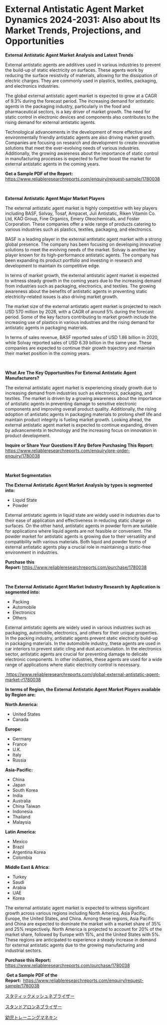 <p><h1>External Antistatic Agent Market Dynamics 2024-2031: Also about Its Market Trends, Projections, and Opportunities</h1></p><p><strong>External Antistatic Agent Market Analysis and Latest Trends</strong></p>
<p><p>External antistatic agents are additives used in various industries to prevent the build-up of static electricity on surfaces. These agents work by reducing the surface resistivity of materials, allowing for the dissipation of electric charges. They are commonly used in plastics, textiles, packaging, and electronics industries.</p><p>The global external antistatic agent market is expected to grow at a CAGR of 9.3% during the forecast period. The increasing demand for antistatic agents in the packaging industry, particularly in the food and pharmaceutical sectors, is a key driver of market growth. The need for static control in electronic devices and components also contributes to the rising demand for external antistatic agents.</p><p>Technological advancements in the development of more effective and environmentally friendly antistatic agents are also driving market growth. Companies are focusing on research and development to create innovative solutions that meet the ever-evolving needs of various industries. Additionally, the growing awareness about the importance of static control in manufacturing processes is expected to further boost the market for external antistatic agents in the coming years.</p></p>
<p><strong>Get a Sample PDF of the Report:&nbsp;</strong> <a href="https://www.reliableresearchreports.com/enquiry/request-sample/1780038">https://www.reliableresearchreports.com/enquiry/request-sample/1780038</a></p>
<p>&nbsp;</p>
<p><strong>External Antistatic Agent Major Market Players</strong></p>
<p><p>The external antistatic agent market is highly competitive with key players including BASF, Solvay, Tosaf, Ampacet, Juli Antistatic, Riken Vitamin Co. Ltd, KAO Group, Fine Organics, Emery Oleochemicals, and Foster Corporation. These companies offer a wide range of products catering to various industries such as plastics, textiles, packaging, and electronics. </p><p>BASF is a leading player in the external antistatic agent market with a strong global presence. The company has been focusing on developing innovative solutions to meet the evolving needs of the market. Solvay is another key player known for its high-performance antistatic agents. The company has been expanding its product portfolio and investing in research and development to maintain its competitive edge.</p><p>In terms of market growth, the external antistatic agent market is expected to witness steady growth in the coming years due to the increasing demand from industries such as packaging, electronics, and textiles. The growing awareness about the benefits of antistatic agents in preventing static electricity-related issues is also driving market growth.</p><p>The market size of the external antistatic agent market is projected to reach USD 570 million by 2026, with a CAGR of around 5% during the forecast period. Some of the key factors contributing to market growth include the increasing use of plastics in various industries and the rising demand for antistatic agents in packaging materials.</p><p>In terms of sales revenue, BASF reported sales of USD 1.86 billion in 2020, while Solvay reported sales of USD 6.39 billion in the same year. These companies are expected to continue their growth trajectory and maintain their market position in the coming years.</p></p>
<p>&nbsp;</p>
<p><strong>What Are The Key Opportunities For External Antistatic Agent Manufacturers?</strong></p>
<p><p>The external antistatic agent market is experiencing steady growth due to increasing demand from industries such as electronics, packaging, and textiles. The market is driven by a growing awareness about the importance of antistatic agents in preventing damage to sensitive electronic components and improving overall product quality. Additionally, the rising adoption of antistatic agents in packaging materials to prolong shelf life and maintain product integrity is fueling market growth. Looking ahead, the external antistatic agent market is expected to continue expanding, driven by advancements in technology and the increasing focus on innovation in product development.</p></p>
<p><strong>Inquire or Share Your Questions If Any Before Purchasing This Report:</strong> <a href="https://www.reliableresearchreports.com/enquiry/pre-order-enquiry/1780038">https://www.reliableresearchreports.com/enquiry/pre-order-enquiry/1780038</a></p>
<p>&nbsp;</p>
<p><strong>Market Segmentation</strong></p>
<p><strong>The External Antistatic Agent Market Analysis by types is segmented into:</strong></p>
<p><ul><li>Liquid State</li><li>Powder</li></ul></p>
<p><p>External antistatic agents in liquid state are widely used in industries due to their ease of application and effectiveness in reducing static charge on surfaces. On the other hand, antistatic agents in powder form are suitable for applications where liquid agents are not feasible or convenient. The powder market for antistatic agents is growing due to their versatility and compatibility with various materials. Both liquid and powder forms of external antistatic agents play a crucial role in maintaining a static-free environment in industries.</p></p>
<p><strong>Purchase this Report:&nbsp;</strong><a href="https://www.reliableresearchreports.com/purchase/1780038">https://www.reliableresearchreports.com/purchase/1780038</a></p>
<p>&nbsp;</p>
<p><strong>The External Antistatic Agent Market Industry Research by Application is segmented into:</strong></p>
<p><ul><li>Packing</li><li>Automobile</li><li>Electronics</li><li>Others</li></ul></p>
<p><p>External antistatic agents are widely used in various industries such as packaging, automobile, electronics, and others for their unique properties. In the packing industry, antistatic agents prevent static electricity build-up in packaging materials. In the automobile industry, these agents are used in car interiors to prevent static cling and dust accumulation. In the electronics sector, antistatic agents are crucial for preventing damage to delicate electronic components. In other industries, these agents are used for a wide range of applications where static electricity control is necessary.</p></p>
<p><a href="https://www.reliableresearchreports.com/global-external-antistatic-agent-market-r1780038">&nbsp;https://www.reliableresearchreports.com/global-external-antistatic-agent-market-r1780038</a></p>
<p><strong>In terms of Region, the External Antistatic Agent Market Players available by Region are:</strong></p>
<p>
    <p> <strong> North America: </strong>
        <ul>
            <li>United States</li>
            <li>Canada</li>
        </ul>
        </p> 
    <p> <strong> Europe: </strong>
        <ul>
            <li>Germany</li>
            <li>France</li>
            <li>U.K.</li>
            <li>Italy</li>
            <li>Russia</li>
        </ul>
        </p> 
    <p> <strong> Asia-Pacific: </strong>
        <ul>
            <li>China</li>
            <li>Japan</li>
            <li>South Korea</li>
            <li>India</li>
            <li>Australia</li>
            <li>China Taiwan</li>
            <li>Indonesia</li>
            <li>Thailand</li>
            <li>Malaysia</li>
        </ul>
        </p> 
    <p> <strong> Latin America: </strong>
        <ul>
            <li>Mexico</li>
            <li>Brazil</li>
            <li>Argentina Korea</li>
            <li>Colombia</li>
        </ul>
        </p> 
    <p> <strong> Middle East & Africa: </strong>
        <ul>
            <li>Turkey</li>
            <li>Saudi</li>
            <li>Arabia</li>
            <li>UAE</li>
            <li>Korea</li>
        </ul>
    </p>
    </p>
<p><p>The external antistatic agent market is expected to witness significant growth across various regions including North America, Asia Pacific, Europe, the United States, and China. Among these regions, Asia Pacific and China are expected to dominate the market with a market share of 35% and 25% respectively. North America is projected to account for 20% of the market share, followed by Europe with 15%, and the United States with 5%. These regions are anticipated to experience a steady increase in demand for external antistatic agents due to the growing manufacturing and industrial sectors.</p></p>
<p><strong>Purchase this Report: </strong><a href="https://www.reliableresearchreports.com/purchase/1780038">https://www.reliableresearchreports.com/purchase/1780038</a></p>
<p>&nbsp;<strong>Get a Sample PDF of the Report:&nbsp;&nbsp;</strong><a href="https://www.reliableresearchreports.com/enquiry/request-sample/1780038">https://www.reliableresearchreports.com/enquiry/request-sample/1780038</a></p>
<p><strong></strong></p>
<p><p><a href="https://github.com/oafhukehf4709715/Market-Research-Report-List-2/blob/main/9621784105592.md">スタティックメッシュネブライザー</a></p><p><a href="https://github.com/dzy793153605/Market-Research-Report-List-2/blob/main/8225889105593.md">スタンドアロンネブライザー</a></p><p><a href="https://github.com/EthanMorar2011/Market-Research-Report-List-2/blob/main/7169027105594.md">幼児トレーニングマネキン</a></p></p>